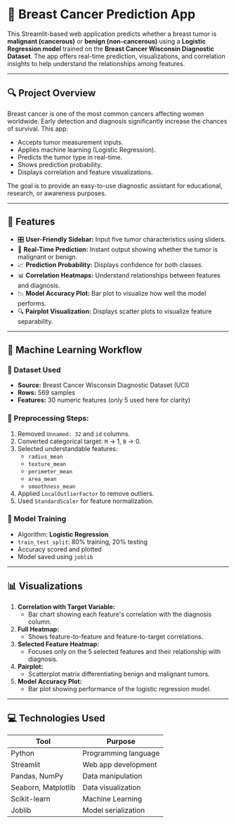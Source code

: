# 🧬 Breast Cancer Prediction App

This Streamlit-based web application predicts whether a breast tumor is **malignant (cancerous)** or **benign (non-cancerous)** using a **Logistic Regression model** trained on the **Breast Cancer Wisconsin Diagnostic Dataset**. The app offers real-time prediction, visualizations, and correlation insights to help understand the relationships among features.

---

## 🔍 Project Overview

Breast cancer is one of the most common cancers affecting women worldwide. Early detection and diagnosis significantly increase the chances of survival. This app:

- Accepts tumor measurement inputs.
- Applies machine learning (Logistic Regression).
- Predicts the tumor type in real-time.
- Shows prediction probability.
- Displays correlation and feature visualizations.

The goal is to provide an easy-to-use diagnostic assistant for educational, research, or awareness purposes.

---

## 🚀 Features

- 🎛️ **User-Friendly Sidebar:** Input five tumor characteristics using sliders.
- 🔮 **Real-Time Prediction:** Instant output showing whether the tumor is malignant or benign.
- 📈 **Prediction Probability:** Displays confidence for both classes.
- 📊 **Correlation Heatmaps:** Understand relationships between features and diagnosis.
- 📉 **Model Accuracy Plot:** Bar plot to visualize how well the model performs.
- 🔍 **Pairplot Visualization:** Displays scatter plots to visualize feature separability.

---

## 🧠 Machine Learning Workflow

### 📁 Dataset Used
- **Source:** Breast Cancer Wisconsin Diagnostic Dataset (UCI)
- **Rows:** 569 samples
- **Features:** 30 numeric features (only 5 used here for clarity)

### 🔄 Preprocessing Steps:
1. Removed `Unnamed: 32` and `id` columns.
2. Converted categorical target: `M` → 1, `B` → 0.
3. Selected understandable features:
   - `radius_mean`
   - `texture_mean`
   - `perimeter_mean`
   - `area_mean`
   - `smoothness_mean`
4. Applied `LocalOutlierFactor` to remove outliers.
5. Used `StandardScaler` for feature normalization.

### 🧪 Model Training
- Algorithm: **Logistic Regression**
- `train_test_split`: 80% training, 20% testing
- Accuracy scored and plotted
- Model saved using `joblib`

---

## 📊 Visualizations

1. **Correlation with Target Variable:**
   - Bar chart showing each feature's correlation with the diagnosis column.
2. **Full Heatmap:**
   - Shows feature-to-feature and feature-to-target correlations.
3. **Selected Feature Heatmap:**
   - Focuses only on the 5 selected features and their relationship with diagnosis.
4. **Pairplot:**
   - Scatterplot matrix differentiating benign and malignant tumors.
5. **Model Accuracy Plot:**
   - Bar plot showing performance of the logistic regression model.

---

## 💻 Technologies Used

| Tool            | Purpose                      |
|-----------------|------------------------------|
| Python          | Programming language         |
| Streamlit       | Web app development          |
| Pandas, NumPy   | Data manipulation            |
| Seaborn, Matplotlib | Data visualization        |
| Scikit-learn    | Machine Learning             |
| Joblib          | Model serialization          |


